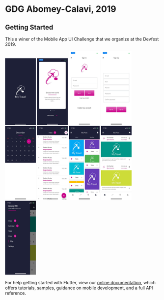 # GDG Abomey-Calavi,  2019

## Getting Started

This a winer of the Mobile App UI Challenge that we organize at the Devfest 2019.

<img src="screenshots/2019-12-06 17.41.01.jpg" style="width:100px;">
<img src="screenshots/2019-12-06 17.40.56.jpg" style="width:100px;">
<img src="screenshots/2019-12-06 17.40.52.jpg" style="width:100px; height:240px;">
<img src="screenshots/2019-12-06 17.40.46.jpg" style="width:100px; height:240px;">
<img src="screenshots/2019-12-06 17.36.47.jpg" style="width:100px; height:240px;">
<img src="screenshots/2019-12-06 17.36.43.jpg" style="width:100px; height:240px;">
<img src="screenshots/2019-12-06 17.36.38.jpg" style="width:100px; height:240px;">
<img src="screenshots/2019-12-06 17.36.34.jpg" style="width:100px; height:240px;">
<img src="screenshots/2019-12-06 17.36.18.jpg" style="width:100px; height:240px;">

For help getting started with Flutter, view our
[online documentation](https://flutter.dev/docs), which offers tutorials,
samples, guidance on mobile development, and a full API reference.
